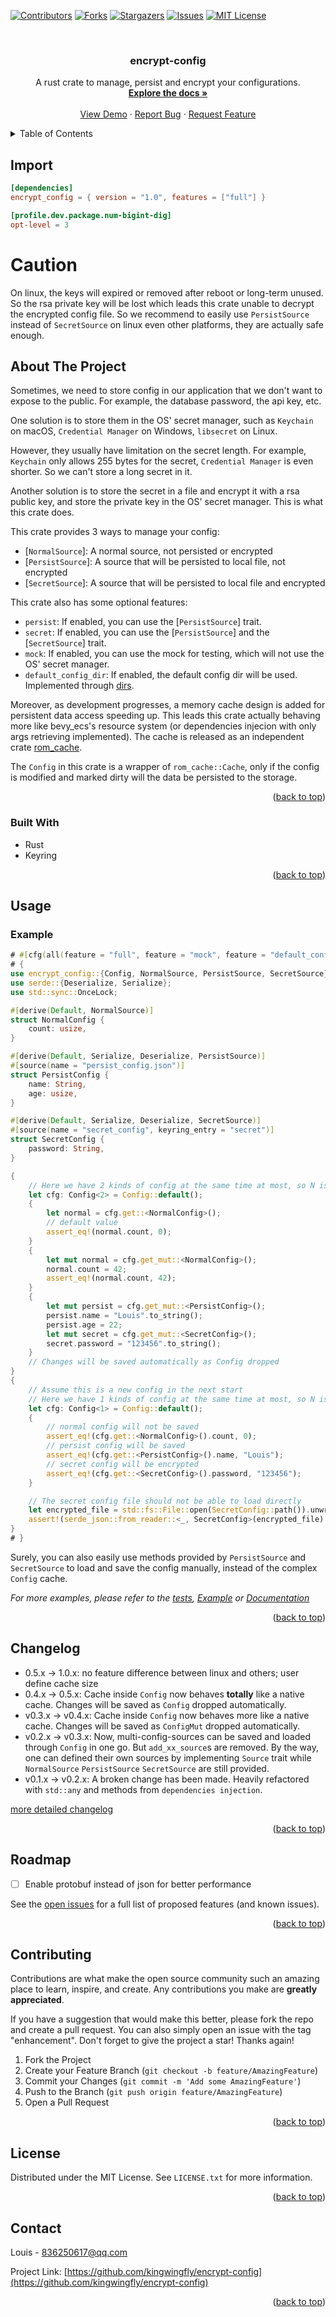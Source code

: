 <a name="readme-top"></a>

<!-- PROJECT SHIELDS -->
<!--
*** I'm using markdown "reference style" links for readability.
*** Reference links are enclosed in brackets [ ] instead of parentheses ( ).
*** See the bottom of this document for the declaration of the reference variables
*** for contributors-url, forks-url, etc. This is an optional, concise syntax you may use.
*** https://www.markdownguide.org/basic-syntax/#reference-style-links
-->
[![Contributors][contributors-shield]][contributors-url]
[![Forks][forks-shield]][forks-url]
[![Stargazers][stars-shield]][stars-url]
[![Issues][issues-shield]][issues-url]
[![MIT License][license-shield]][license-url]



<!-- PROJECT LOGO -->
<br />
<div align="center">
<h3 align="center">encrypt-config</h3>

  <p align="center">
    A rust crate to manage, persist and encrypt your configurations.
    <br />
    <a href="https://docs.rs/encrypt_config"><strong>Explore the docs »</strong></a>
    <br />
    <br />
    <a href="https://github.com/kingwingfly/encrypt-config">View Demo</a>
    ·
    <a href="https://github.com/kingwingfly/encrypt-config/issues">Report Bug</a>
    ·
    <a href="https://github.com/kingwingfly/encrypt-config/issues">Request Feature</a>
  </p>
</div>



<!-- TABLE OF CONTENTS -->
<details>
  <summary>Table of Contents</summary>
  <ol>
    <li><a href="#import">Import</a></li>
    <li>
      <a href="#about-the-project">About The Project</a>
      <ul>
        <li><a href="#built-with">Built With</a></li>
      </ul>
    </li>
    <li><a href="#usage">Usage</a></li>
    <li><a href="#changelog">Changelog</a></li>
    <li><a href="#roadmap">Roadmap</a></li>
    <li><a href="#contributing">Contributing</a></li>
    <li><a href="#license">License</a></li>
    <li><a href="#contact">Contact</a></li>
    <li><a href="#acknowledgments">Acknowledgments</a></li>
  </ol>
</details>

<!-- IMPORT -->
## Import
```toml
[dependencies]
encrypt_config = { version = "1.0", features = ["full"] }

[profile.dev.package.num-bigint-dig]
opt-level = 3
```

# Caution
On linux, the keys will expired or removed after reboot or long-term unused. So the rsa private key will be lost
which leads this crate unable to decrypt the encrypted config file. So we recommend to easily use `PersistSource`
instead of `SecretSource` on linux even other platforms, they are actually safe enough.

<!-- ABOUT THE PROJECT -->
## About The Project

Sometimes, we need to store config in our application that we don't want to expose to the public. For example, the database password, the api key, etc.

One solution is to store them in the OS' secret manager, such as `Keychain` on macOS, `Credential Manager` on Windows, `libsecret` on Linux.

However, they usually have limitation on the secret length. For example, `Keychain` only allows 255 bytes for the secret, `Credential Manager` is even shorter. So we can't store a long secret in it.

Another solution is to store the secret in a file and encrypt it with a rsa public key, and store the private key in the OS' secret manager. This is what this crate does.

This crate provides 3 ways to manage your config:
- [`NormalSource`]: A normal source, not persisted or encrypted
- [`PersistSource`]: A source that will be persisted to local file, not encrypted
- [`SecretSource`]: A source that will be persisted to local file and encrypted

This crate also has some optional features:
- `persist`: If enabled, you can use the [`PersistSource`] trait.
- `secret`: If enabled, you can use the [`PersistSource`] and the [`SecretSource`] trait.
- `mock`: If enabled, you can use the mock for testing, which will not use the OS' secret manager.
- `default_config_dir`: If enabled, the default config dir will be used. Implemented through [dirs](https://crates.io/crates/dirs).

Moreover, as development progresses, a memory cache design is added for persistent data access speeding up.
This leads this crate actually behaving more like bevy_ecs's resource system (or dependencies injecion with only args retrieving implemented).
The cache is released as an independent crate [rom_cache](https://crates.io/crates/rom_cache).

The `Config` in this crate is a wrapper of `rom_cache::Cache`, only if the config is modified and marked dirty will the data be persisted to the storage.

<p align="right">(<a href="#readme-top">back to top</a>)</p>

### Built With

* Rust
* Keyring

<p align="right">(<a href="#readme-top">back to top</a>)</p>



<!-- USAGE EXAMPLES -->
## Usage
### Example
```rust no_run
# #[cfg(all(feature = "full", feature = "mock", feature = "default_config_dir"))]
# {
use encrypt_config::{Config, NormalSource, PersistSource, SecretSource};
use serde::{Deserialize, Serialize};
use std::sync::OnceLock;

#[derive(Default, NormalSource)]
struct NormalConfig {
    count: usize,
}

#[derive(Default, Serialize, Deserialize, PersistSource)]
#[source(name = "persist_config.json")]
struct PersistConfig {
    name: String,
    age: usize,
}

#[derive(Default, Serialize, Deserialize, SecretSource)]
#[source(name = "secret_config", keyring_entry = "secret")]
struct SecretConfig {
    password: String,
}

{
    // Here we have 2 kinds of config at the same time at most, so N is 2
    let cfg: Config<2> = Config::default();
    {
        let normal = cfg.get::<NormalConfig>();
        // default value
        assert_eq!(normal.count, 0);
    }
    {
        let mut normal = cfg.get_mut::<NormalConfig>();
        normal.count = 42;
        assert_eq!(normal.count, 42);
    }
    {
        let mut persist = cfg.get_mut::<PersistConfig>();
        persist.name = "Louis".to_string();
        persist.age = 22;
        let mut secret = cfg.get_mut::<SecretConfig>();
        secret.password = "123456".to_string();
    }
    // Changes will be saved automatically as Config dropped
}
{
    // Assume this is a new config in the next start
    // Here we have 1 kinds of config at the same time at most, so N is 1
    let cfg: Config<1> = Config::default();
    {
        // normal config will not be saved
        assert_eq!(cfg.get::<NormalConfig>().count, 0);
        // persist config will be saved
        assert_eq!(cfg.get::<PersistConfig>().name, "Louis");
        // secret config will be encrypted
        assert_eq!(cfg.get::<SecretConfig>().password, "123456");
    }

    // The secret config file should not be able to load directly
    let encrypted_file = std::fs::File::open(SecretConfig::path()).unwrap();
    assert!(serde_json::from_reader::<_, SecretConfig>(encrypted_file).is_err());
}
# }
```

Surely, you can also easily use methods provided by `PersistSource` and `SecretSource`
to load and save the config manually, instead of the complex `Config` cache.

_For more examples, please refer to the [tests](https://github.com/kingwingfly/encrypt-config/tree/dev/tests), [Example](https://github.com/kingwingfly/encrypt-config/blob/dev/examples/example.rs) or [Documentation](https://docs.rs/encrypt_config)_

<p align="right">(<a href="#readme-top">back to top</a>)</p>


<!-- CHANGELOG -->
## Changelog
- 0.5.x -> 1.0.x: no feature difference between linux and others; user define cache size
- 0.4.x -> 0.5.x: Cache inside `Config` now behaves **totally** like a native cache. Changes will be saved as `Config` dropped automatically.
- v0.3.x -> v0.4.x: Cache inside `Config` now behaves more like a native cache. Changes will be saved as `ConfigMut` dropped automatically.
- v0.2.x -> v0.3.x: Now, multi-config-sources can be saved and loaded through `Config` in one go. But `add_xx_source`s are removed. By the way, one can defined their own sources by implementing `Source` trait while `NormalSource` `PersistSource` `SecretSource` are still provided.
- v0.1.x -> v0.2.x: A broken change has been made. Heavily refactored with `std::any` and methods from `dependencies injection`.

[more detailed changelog](https://github.com/kingwingfly/encrypt-config/blob/dev/CHANGELOG.md)

<p align="right">(<a href="#readme-top">back to top</a>)</p>


<!-- ROADMAP -->
## Roadmap

- [ ] Enable protobuf instead of json for better performance

See the [open issues](https://github.com/kingwingfly/encrypt-config/issues) for a full list of proposed features (and known issues).

<p align="right">(<a href="#readme-top">back to top</a>)</p>



<!-- CONTRIBUTING -->
## Contributing

Contributions are what make the open source community such an amazing place to learn, inspire, and create. Any contributions you make are **greatly appreciated**.

If you have a suggestion that would make this better, please fork the repo and create a pull request. You can also simply open an issue with the tag "enhancement".
Don't forget to give the project a star! Thanks again!

1. Fork the Project
2. Create your Feature Branch (`git checkout -b feature/AmazingFeature`)
3. Commit your Changes (`git commit -m 'Add some AmazingFeature'`)
4. Push to the Branch (`git push origin feature/AmazingFeature`)
5. Open a Pull Request

<p align="right">(<a href="#readme-top">back to top</a>)</p>



<!-- LICENSE -->
## License

Distributed under the MIT License. See `LICENSE.txt` for more information.

<p align="right">(<a href="#readme-top">back to top</a>)</p>



<!-- CONTACT -->
## Contact

Louis - 836250617@qq.com

Project Link: [https://github.com/kingwingfly/encrypt-config](https://github.com/kingwingfly/encrypt-config)

<p align="right">(<a href="#readme-top">back to top</a>)</p>




<!-- MARKDOWN LINKS & IMAGES -->
<!-- https://www.markdownguide.org/basic-syntax/#reference-style-links -->
[contributors-shield]: https://img.shields.io/github/contributors/kingwingfly/encrypt-config.svg?style=for-the-badge
[contributors-url]: https://github.com/kingwingfly/encrypt-config/graphs/contributors
[forks-shield]: https://img.shields.io/github/forks/kingwingfly/encrypt-config.svg?style=for-the-badge
[forks-url]: https://github.com/kingwingfly/encrypt-config/network/members
[stars-shield]: https://img.shields.io/github/stars/kingwingfly/encrypt-config.svg?style=for-the-badge
[stars-url]: https://github.com/kingwingfly/encrypt-config/stargazers
[issues-shield]: https://img.shields.io/github/issues/kingwingfly/encrypt-config.svg?style=for-the-badge
[issues-url]: https://github.com/kingwingfly/encrypt-config/issues
[license-shield]: https://img.shields.io/github/license/kingwingfly/encrypt-config.svg?style=for-the-badge
[license-url]: https://github.com/kingwingfly/encrypt-config/blob/master/LICENSE.txt
[linkedin-shield]: https://img.shields.io/badge/-LinkedIn-black.svg?style=for-the-badge&logo=linkedin&colorB=555
[product-screenshot]: images/screenshot.png

